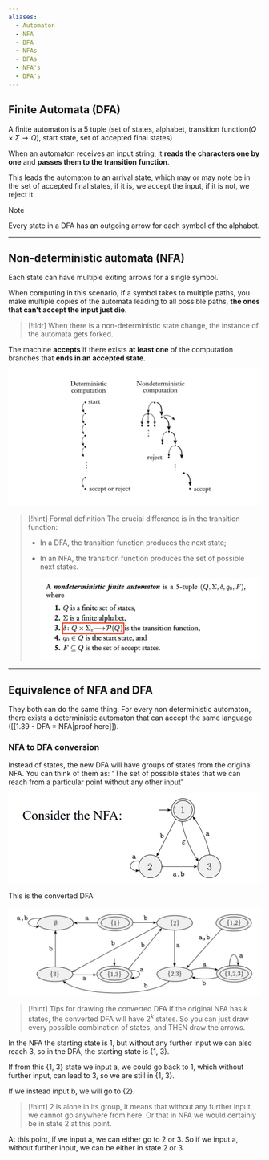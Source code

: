 ```yaml
---
aliases:
  - Automaton
  - NFA
  - DFA
  - NFAs
  - DFAs
  - NFA's
  - DFA's
---
```

## Finite Automata (DFA)

A finite automaton is a 5 tuple (set of states, alphabet, transition function($Q \times \Sigma \rightarrow Q$), start state, set of accepted final states)

When an automaton receives an input string, it **reads the characters one by one** and **passes them to the transition function**.

This leads the automaton to an arrival state, which may or may note be in the set of accepted final states, if it is, we accept the input, if it is not, we reject it.

> [!note]
> Every state in a DFA has an outgoing arrow for each symbol of the alphabet.

---

## Non-deterministic automata (NFA)

Each state can have multiple exiting arrows for a single symbol.

When computing in this scenario, if a symbol takes to multiple paths, you make multiple copies of the automata leading to all possible paths, **the ones that can't accept the input just die**.

> [!tldr]
> When there is a non-deterministic state change, the instance of the automata gets forked.


The machine **accepts** if there exists **at least one** of the computation branches that **ends in an accepted state**.

![](../z_images/Pasted%20image%2020230927112857.png)


> [!hint] Formal definition
> The crucial difference is in the transition function: 
> - In a DFA, the transition function produces the next state;
> - In an NFA, the transition function produces the set of possible next states.
>   
>   ![](../z_images/Pasted%20image%2020230927113542.png)

---

## Equivalence of NFA and DFA

They both can do the same thing. For every non deterministic automaton, there exists a deterministic automaton that can accept the same language ([[1.39 - DFA = NFA|proof here]]).

### NFA to DFA conversion

Instead of states, the new DFA will have groups of states from the original NFA.
You can think of them as: "The set of possible states that we can reach from a particular point without any other input"

![](../z_images/Pasted%20image%2020241011114755.png)


This is the converted DFA:

![](../z_images/Pasted%20image%2020241011114809.png) 

> [!hint] Tips for drawing the converted DFA
> If the original NFA has $k$ states, the converted DFA will have $2^k$ states.
> So you can just draw every possible combination of states, and THEN draw the arrows.


In the NFA the starting state is 1, but without any further input we can also reach 3, so in the DFA, the starting state is {1, 3}.

If from this {1, 3} state we input a, we could go back to 1, which without further input, can lead to 3, so we are still in {1, 3}.

If we instead input b, we will go to {2}.

> [!hint]
> 2 is alone in its group, it means that without any further input, we cannot go anywhere from here. Or that in NFA we would certainly be in state 2 at this point.


At this point, if we input a, we can either go to 2 or 3. So if we input a, without further input, we can be either in state 2 or 3. 
